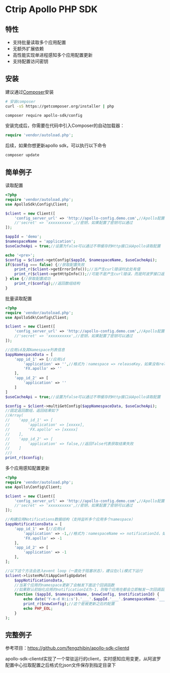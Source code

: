 Ctrip Apollo PHP SDK
=======================
## 特性

- 支持批量读取多个应用配置
- 无额外扩展依赖
- 高性能实现单进程感知多个应用配置更新
- 支持配置访问密钥

## 安装

建议通过[Composer](http://getcomposer.org)安装

```bash
# 安装composer
curl -sS https://getcomposer.org/installer | php
```


```bash
composer require apollo-sdk/config
```

安装完成后，你需要在代码中引入Composer的自动加载器：

```php
require 'vendor/autoload.php';
```

后续，如果你想更新apollo sdk，可以执行以下命令

 ```bash
composer update
 ```


## 简单例子

读取配置

```php
<?php
require 'vendor/autoload.php';
use ApolloSdk\Config\Client;

$client = new Client([
    'config_server_url' => 'http://apollo-config.demo.com',//Apollo配置服务的地址，必须传入这个参数
    //'secret' => 'xxxxxxxxxx',//密钥，如果配置了密钥可以通过
]);

$appId = 'demo';
$namespaceName = 'application';
$useCacheApi = true;//设置为false可以通过不带缓存的Http接口从Apollo读取配置

echo '<pre>';
$config = $client->getConfig($appId, $namespaceName, $useCacheApi);
if($config === false) {//获取配置失败
    print_r($client->getErrorInfo());//当产生curl错误时此处有值
    print_r($client->getHttpInfo());//可能不是产生curl错误，而是阿波罗接口返回的http状态码不是200或304
} else {//获取配置成功
    print_r($config);//返回数组结构
}
```

批量读取配置
```php
<?php
require 'vendor/autoload.php';
use ApolloSdk\Config\Client;

$client = new Client([
    'config_server_url' => 'http://apollo-config.demo.com',//Apollo配置服务的地址，必须传入这个参数
    //'secret' => 'xxxxxxxxxx',//密钥，如果配置了密钥可以通过
]);

//应用id及其Namespace列表信息
$appNamespaceData = [
    'app_id_1' => [//应用id
        'application' => '',//格式为：namespace => releaseKey，如果没有releaseKey，设置为空字符串即可
        'FX.apollo' => ''
    ],
    'app_id_2' => [
        'application' => ''
    ]
]
$useCacheApi = true;//设置为false可以通过不带缓存的Http接口从Apollo读取配置

$config = $client->multiGetConfig($appNamespaceData, $useCacheApi);
//固定返回数组，返回结果如下
//Array(
//    'app_id_1' => [
//        'application' => [xxxxx],
//        'FX.apollo' => [xxxxx]
//    ],
//    'app_id_2' => [
//        'application' => false,//返回false代表获取结果失败
//    ]
//)
print_r($config);
```
多个应用感知配置更新
```php
<?php
require 'vendor/autoload.php';
use Apollo\Config\Client;

$client = new Client([
    'config_server_url' => 'http://apollo-config.demo.com',//Apollo配置服务的地址，必须传入这个参数
    //'secret' => 'xxxxxxxxxx',//密钥，如果配置了密钥可以通过
]);

//构建应用Notifications数据结构（支持监听多个应用多个namespace）
$appNotificationsData = [
    'app_id_1' => [//应用id
        'application' => -1,//格式为：namespaceName => notificationId，如果不知道notificationId，默认为-1即可
        'FX.apollo' => -1
    ],
    'app_id_2' => [
        'application' => -1
    ],
];

//以下这个方法会进入event loop（一直处于阻塞状态），建议在cli模式下运行
$client->listenMultiAppConfigUpdate(
    $appNotificationsData,
    //当某个应用的namespace更新了会触发下面这个回调函数
    //如果默认初始化应用的notificationId为-1，则每个应用在都会立即触发一次回调函数
    function ($appId, $namespaceName, $newConfig, $notificationId) {
        echo date('Y-m-d H:i:s').'___'.$appId.'___'.$namespaceName.'___'.$notificationId.PHP_EOL;
        print_r($newConfig);//这个是被更新之后的配置
        echo PHP_EOL;
    }
);
```

## 完整例子
参考项目：https://github.com/fengzhibin/apollo-sdk-clientd

apollo-sdk-clientd实现了一个常驻运行的client，实时感知应用变更，从阿波罗配置中心拉取配置之后格式化json文件保存到指定目录下



